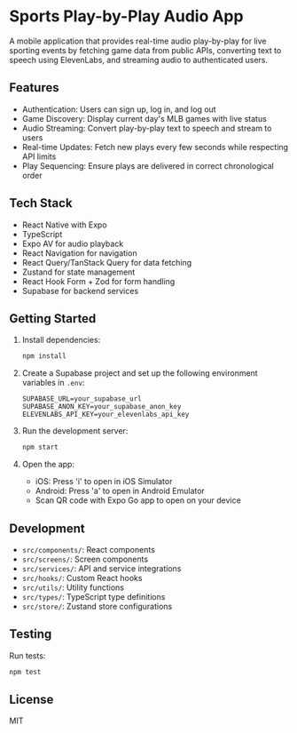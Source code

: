 # Sports Play-by-Play Audio App

A mobile application that provides real-time audio play-by-play for live sporting events by fetching game data from public APIs, converting text to speech using ElevenLabs, and streaming audio to authenticated users.

## Features

- Authentication: Users can sign up, log in, and log out
- Game Discovery: Display current day's MLB games with live status
- Audio Streaming: Convert play-by-play text to speech and stream to users
- Real-time Updates: Fetch new plays every few seconds while respecting API limits
- Play Sequencing: Ensure plays are delivered in correct chronological order

## Tech Stack

- React Native with Expo
- TypeScript
- Expo AV for audio playback
- React Navigation for navigation
- React Query/TanStack Query for data fetching
- Zustand for state management
- React Hook Form + Zod for form handling
- Supabase for backend services

## Getting Started

1. Install dependencies:
   ```bash
   npm install
   ```

2. Create a Supabase project and set up the following environment variables in `.env`:
   ```
   SUPABASE_URL=your_supabase_url
   SUPABASE_ANON_KEY=your_supabase_anon_key
   ELEVENLABS_API_KEY=your_elevenlabs_api_key
   ```

3. Run the development server:
   ```bash
   npm start
   ```

4. Open the app:
   - iOS: Press 'i' to open in iOS Simulator
   - Android: Press 'a' to open in Android Emulator
   - Scan QR code with Expo Go app to open on your device

## Development

- `src/components/`: React components
- `src/screens/`: Screen components
- `src/services/`: API and service integrations
- `src/hooks/`: Custom React hooks
- `src/utils/`: Utility functions
- `src/types/`: TypeScript type definitions
- `src/store/`: Zustand store configurations

## Testing

Run tests:
```bash
npm test
```

## License

MIT 